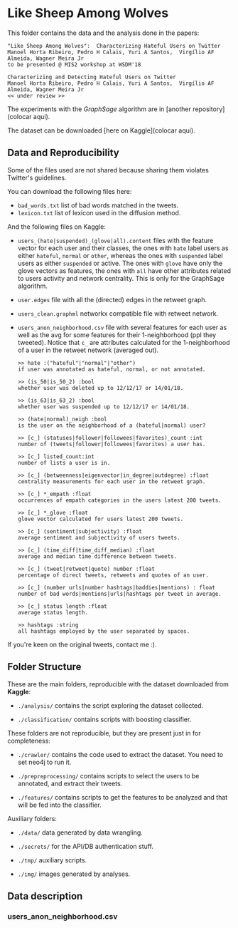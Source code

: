 # Like Sheep Among Wolves

This folder contains the data and the analysis done in the papers:

    "Like Sheep Among Wolves":  Characterizing Hateful Users on Twitter
    Manoel Horta Ribeiro, Pedro H Calais, Yuri A Santos,  Virgílio AF Almeida, Wagner Meira Jr
    to be presented @ MIS2 workshop at WSDM'18
    
    Characterizing and Detecting Hateful Users on Twitter
    Manoel Horta Ribeiro, Pedro H Calais, Yuri A Santos,  Virgílio AF Almeida, Wagner Meira Jr
    << under review >>
    
The experiments with the *GraphSage* algorithm are in [another repository](colocar aqui).

The dataset can be downloaded [here on Kaggle](colocar aqui).

## Data and Reproducibility

Some of the files used are not shared because sharing them violates Twitter's guidelines. 

You can download the following files here:

- `bad_words.txt` list of bad words matched in the tweets.
- `lexicon.txt` list of lexicon used in the diffusion method.

And the following files on Kaggle:

- `users_(hate|suspended)_(glove|all).content` files with the feature vector for each user and their classes, the ones with `hate` label users as either `hateful`, `normal` or `other`, whereas the ones with `suspended` label users as either `suspended` or active. The ones with `glove` have only the glove vectors as features, the ones with `all` have other attributes related to users activity and network centrality. This is only for the GraphSage algorithm.

- `user.edges` file with all the (directed) edges in the retweet graph.

- `users_clean.graphml` networkx compatible file with retweet network.

- `users_anon_neighborhood.csv`  file with several features for each user as well as the avg for some features for their 1-neighborhood (ppl they tweeted). Notice that `c_` are attributes calculated for the 1-neighborhood of a user in the retweet network (averaged out).     
        
      >> hate :("hateful"|"normal"|"other")
      if user was annotated as hateful, normal, or not annotated.
      
      >> (is_50|is_50_2) :bool
      whether user was deleted up to 12/12/17 or 14/01/18. 
    
      >> (is_63|is_63_2) :bool
      whether user was suspended up to 12/12/17 or 14/01/18. 
                  
      >> (hate|normal)_neigh :bool
      is the user on the neighborhood of a (hateful|normal) user? 
      
      >> [c_] (statuses|follower|followees|favorites)_count :int
      number of (tweets|follower|followees|favorites) a user has.
      
      >> [c_] listed_count:int
      number of lists a user is in.
              
      >> [c_] (betweenness|eigenvector|in_degree|outdegree) :float
      centrality measurements for each user in the retweet graph.
      
      >> [c_] *_empath :float
      occurrences of empath categories in the users latest 200 tweets.
      
      >> [c_] *_glove :float          
      glove vector calculated for users latest 200 tweets.
      
      >> [c_] (sentiment|subjectivity) :float
      average sentiment and subjectivity of users tweets.
      
      >> [c_] (time_diff|time_diff_median) :float
      average and median time difference between tweets.
      
      >> [c_] (tweet|retweet|quote) number :float
      percentage of direct tweets, retweets and quotes of an user.
     
      >> [c_] (number urls|number hashtags|baddies|mentions) : float
      number of bad words|mentions|urls|hashtags per tweet in average.
      
      >> [c_] status length :float
      average status length.
       
      >> hashtags :string
      all hashtags employed by the user separated by spaces.
        


If you're keen on the original tweets, contact me :).

## Folder Structure

These are the main folders, reproducible with the dataset downloaded from **Kaggle**:

- `./analysis/` contains the script exploring the dataset collected.

- `./classification/` contains scripts with boosting classifier.

These folders are not reproducible, but they are present just in for completeness:

- `./crawler/` contains the code used to extract the dataset. You need to set neo4j to run it.

- `./prepreprocessing/` contains scripts to select the users to be annotated, and extract their tweets.

- `./features/` contains scripts to get the features to be analyzed and that will be fed into the classifier.

Auxiliary folders:

- `./data/` data generated by data wrangling.

- `./secrets/` for the API/DB authentication stuff.

- `./tmp/` auxiliary scripts.

- `./img/` images generated by analyses.
    
## Data description

### users_anon_neighborhood.csv
    
